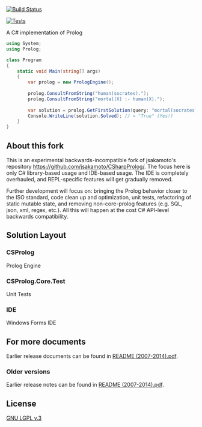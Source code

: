 [![Build Status](https://github.com/andrzejolszak/CSharpProlog/workflows/dotNet/badge.svg)](https://github.com/andrzejolszak/CSharpProlog/actions)

[![Tests](https://gist.github.com/andrzejolszak/f0c3169fff05f0a2fb67c50bf2aecbb7/raw/csharpprolog_tests.md_badge.svg)](https://gist.github.com/andrzejolszak/f0c3169fff05f0a2fb67c50bf2aecbb7)

A C# implementation of Prolog

```csharp
using System;
using Prolog;

class Program
{
    static void Main(string[] args)
    {
        var prolog = new PrologEngine();
        
        prolog.ConsultFromString("human(socrates).");
        prolog.ConsultFromString("mortal(X) :- human(X).");
        
        var solution = prolog.GetFirstSolution(query: "mortal(socrates).");
        Console.WriteLine(solution.Solved); // = "True" (Yes!)
    }
}
```
## About this fork

This is an experimental backwards-incompatible fork of jsakamoto's repository https://github.com/jsakamoto/CSharpProlog/.
The focus here is only C# library-based usage and IDE-based usage. The IDE is completely overhauled, and REPL-specific features will get gradually removed.

Further development will focus on: bringing the Prolog behavior closer to the ISO standard, code clean up and optimization, unit tests, refactoring of static mutable state, and removing non-core-prolog features (e.g. SQL, json, xml, regex, etc.).
All this will happen at the cost C# API-level backwards compatibility.

## Solution Layout
### CSProlog
Prolog Engine

### CSProlog.Core.Test
Unit Tests

### IDE
Windows Forms IDE


## For more documents

Earlier release documents can be found in [README (2007-2014).pdf](README%20(2007-2014).pdf).


### Older versions

Earlier release notes can be found in [README (2007-2014).pdf](README%20(2007-2014).pdf).

## License

[GNU LGPL v.3](LICENSE)
